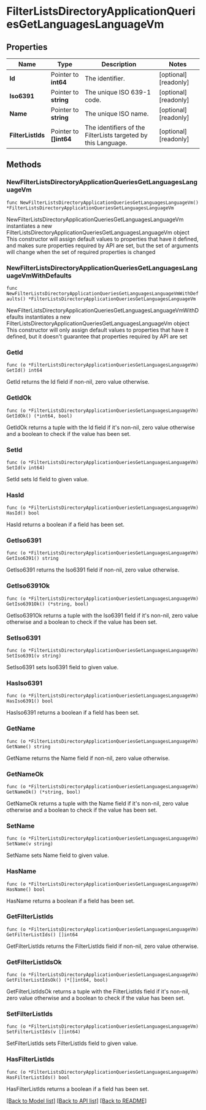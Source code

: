 # FilterListsDirectoryApplicationQueriesGetLanguagesLanguageVm

## Properties

Name | Type | Description | Notes
------------ | ------------- | ------------- | -------------
**Id** | Pointer to **int64** | The identifier. | [optional] [readonly] 
**Iso6391** | Pointer to **string** | The unique ISO 639-1 code. | [optional] [readonly] 
**Name** | Pointer to **string** | The unique ISO name. | [optional] [readonly] 
**FilterListIds** | Pointer to **[]int64** | The identifiers of the FilterLists targeted by this Language. | [optional] [readonly] 

## Methods

### NewFilterListsDirectoryApplicationQueriesGetLanguagesLanguageVm

`func NewFilterListsDirectoryApplicationQueriesGetLanguagesLanguageVm() *FilterListsDirectoryApplicationQueriesGetLanguagesLanguageVm`

NewFilterListsDirectoryApplicationQueriesGetLanguagesLanguageVm instantiates a new FilterListsDirectoryApplicationQueriesGetLanguagesLanguageVm object
This constructor will assign default values to properties that have it defined,
and makes sure properties required by API are set, but the set of arguments
will change when the set of required properties is changed

### NewFilterListsDirectoryApplicationQueriesGetLanguagesLanguageVmWithDefaults

`func NewFilterListsDirectoryApplicationQueriesGetLanguagesLanguageVmWithDefaults() *FilterListsDirectoryApplicationQueriesGetLanguagesLanguageVm`

NewFilterListsDirectoryApplicationQueriesGetLanguagesLanguageVmWithDefaults instantiates a new FilterListsDirectoryApplicationQueriesGetLanguagesLanguageVm object
This constructor will only assign default values to properties that have it defined,
but it doesn't guarantee that properties required by API are set

### GetId

`func (o *FilterListsDirectoryApplicationQueriesGetLanguagesLanguageVm) GetId() int64`

GetId returns the Id field if non-nil, zero value otherwise.

### GetIdOk

`func (o *FilterListsDirectoryApplicationQueriesGetLanguagesLanguageVm) GetIdOk() (*int64, bool)`

GetIdOk returns a tuple with the Id field if it's non-nil, zero value otherwise
and a boolean to check if the value has been set.

### SetId

`func (o *FilterListsDirectoryApplicationQueriesGetLanguagesLanguageVm) SetId(v int64)`

SetId sets Id field to given value.

### HasId

`func (o *FilterListsDirectoryApplicationQueriesGetLanguagesLanguageVm) HasId() bool`

HasId returns a boolean if a field has been set.

### GetIso6391

`func (o *FilterListsDirectoryApplicationQueriesGetLanguagesLanguageVm) GetIso6391() string`

GetIso6391 returns the Iso6391 field if non-nil, zero value otherwise.

### GetIso6391Ok

`func (o *FilterListsDirectoryApplicationQueriesGetLanguagesLanguageVm) GetIso6391Ok() (*string, bool)`

GetIso6391Ok returns a tuple with the Iso6391 field if it's non-nil, zero value otherwise
and a boolean to check if the value has been set.

### SetIso6391

`func (o *FilterListsDirectoryApplicationQueriesGetLanguagesLanguageVm) SetIso6391(v string)`

SetIso6391 sets Iso6391 field to given value.

### HasIso6391

`func (o *FilterListsDirectoryApplicationQueriesGetLanguagesLanguageVm) HasIso6391() bool`

HasIso6391 returns a boolean if a field has been set.

### GetName

`func (o *FilterListsDirectoryApplicationQueriesGetLanguagesLanguageVm) GetName() string`

GetName returns the Name field if non-nil, zero value otherwise.

### GetNameOk

`func (o *FilterListsDirectoryApplicationQueriesGetLanguagesLanguageVm) GetNameOk() (*string, bool)`

GetNameOk returns a tuple with the Name field if it's non-nil, zero value otherwise
and a boolean to check if the value has been set.

### SetName

`func (o *FilterListsDirectoryApplicationQueriesGetLanguagesLanguageVm) SetName(v string)`

SetName sets Name field to given value.

### HasName

`func (o *FilterListsDirectoryApplicationQueriesGetLanguagesLanguageVm) HasName() bool`

HasName returns a boolean if a field has been set.

### GetFilterListIds

`func (o *FilterListsDirectoryApplicationQueriesGetLanguagesLanguageVm) GetFilterListIds() []int64`

GetFilterListIds returns the FilterListIds field if non-nil, zero value otherwise.

### GetFilterListIdsOk

`func (o *FilterListsDirectoryApplicationQueriesGetLanguagesLanguageVm) GetFilterListIdsOk() (*[]int64, bool)`

GetFilterListIdsOk returns a tuple with the FilterListIds field if it's non-nil, zero value otherwise
and a boolean to check if the value has been set.

### SetFilterListIds

`func (o *FilterListsDirectoryApplicationQueriesGetLanguagesLanguageVm) SetFilterListIds(v []int64)`

SetFilterListIds sets FilterListIds field to given value.

### HasFilterListIds

`func (o *FilterListsDirectoryApplicationQueriesGetLanguagesLanguageVm) HasFilterListIds() bool`

HasFilterListIds returns a boolean if a field has been set.


[[Back to Model list]](../README.md#documentation-for-models) [[Back to API list]](../README.md#documentation-for-api-endpoints) [[Back to README]](../README.md)


